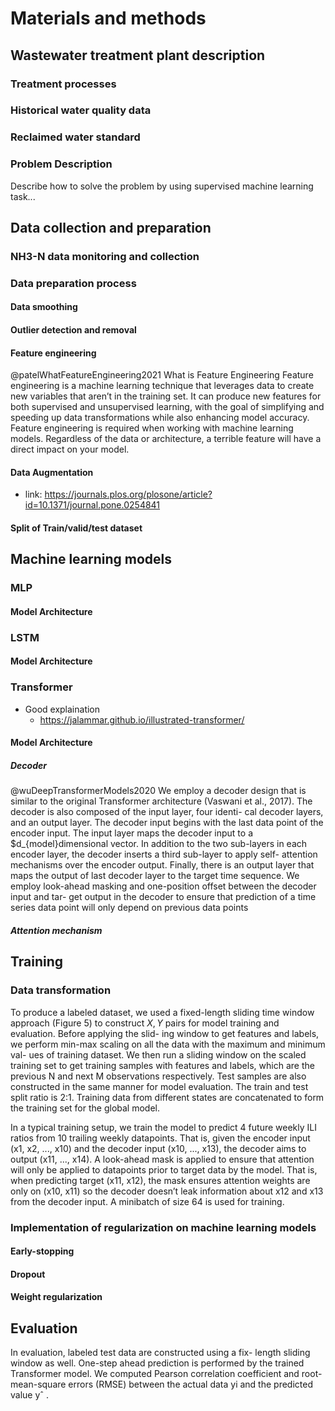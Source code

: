 # Materials and methods
## Wastewater treatment plant description
### Treatment processes
### Historical water quality data
### Reclaimed water standard
### Problem Description
Describe how to solve the problem by using supervised machine learning task...
## Data collection and preparation
### NH3-N data monitoring and collection
### Data preparation process
#### Data smoothing
#### Outlier detection and removal
#### Feature engineering
@patelWhatFeatureEngineering2021
What is Feature Engineering
Feature engineering is a machine learning technique that leverages data to create new variables that aren’t in the training set. It can produce new features for both supervised and unsupervised learning, with the goal of simplifying and speeding up data transformations while also enhancing model accuracy. Feature engineering is required when working with machine learning models. Regardless of the data or architecture, a terrible feature will have a direct impact on your model.
#### Data Augmentation
* link: https://journals.plos.org/plosone/article?id=10.1371/journal.pone.0254841



#### Split of Train/valid/test dataset 
## Machine learning models
### MLP
#### Model Architecture
### LSTM
#### Model Architecture
### Transformer
* Good explaination
    * https://jalammar.github.io/illustrated-transformer/
    
#### Model Architecture
##### Decoder
@wuDeepTransformerModels2020
We employ a decoder design that is similar to the original Transformer architecture (Vaswani et al., 2017). The decoder is also composed of the input layer, four identi- cal decoder layers, and an output layer. The decoder input begins with the last data point of the encoder input. The input layer maps the decoder input to a $d_{model}dimensional vector. In addition to the two sub-layers in each encoder layer, the decoder inserts a third sub-layer to apply self- attention mechanisms over the encoder output. Finally, there is an output layer that maps the output of last decoder layer to the target time sequence. We employ look-ahead masking and one-position offset between the decoder input and tar- get output in the decoder to ensure that prediction of a time series data point will only depend on previous data points
##### Attention mechanism
## Training
### Data transformation
To produce a labeled dataset, we used a fixed-length sliding time window approach (Figure 5) to construct $X, Y$ pairs for model training and evaluation. Before applying the slid- ing window to get features and labels, we perform min-max scaling on all the data with the maximum and minimum val- ues of training dataset. We then run a sliding window on the scaled training set to get training samples with features and labels, which are the previous N and next M observations respectively. Test samples are also constructed in the same manner for model evaluation. The train and test split ratio is 2:1. Training data from different states are concatenated to form the training set for the global model.  
  
In a typical training setup, we train the model to predict 4 future weekly ILI ratios from 10 trailing weekly datapoints. That is, given the encoder input (x1, x2, ..., x10) and the decoder input (x10, ..., x13), the decoder aims to output (x11, ..., x14). A look-ahead mask is applied to ensure that attention will only be applied to datapoints prior to target data by the model. That is, when predicting target (x11, x12), the mask ensures attention weights are only on (x10, x11) so the decoder doesn’t leak information about x12 and x13 from the decoder input. A minibatch of size 64 is used for training.
### Implementation of regularization on machine learning models
#### Early-stopping 
#### Dropout
#### Weight regularization
## Evaluation
In evaluation, labeled test data are constructed using a fix- length sliding window as well. One-step ahead prediction is performed by the trained Transformer model. We computed Pearson correlation coefficient and root-mean-square errors (RMSE) between the actual data yi and the predicted value yˆ .